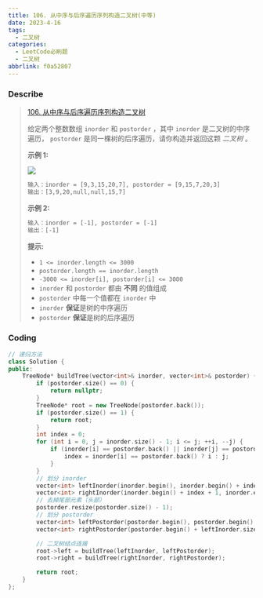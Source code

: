 ```yaml
---
title: 106. 从中序与后序遍历序列构造二叉树(中等)
date: 2023-4-16
tags:
  - 二叉树
categories:
  - LeetCode必刷题
  - 二叉树
abbrlink: f0a52807
---
```


### Describe

> [106. 从中序与后序遍历序列构造二叉树](https://leetcode.cn/problems/construct-binary-tree-from-inorder-and-postorder-traversal/)
>
> 给定两个整数数组 `inorder` 和 `postorder` ，其中 `inorder` 是二叉树的中序遍历， `postorder` 是同一棵树的后序遍历，请你构造并返回这颗 *二叉树* 。
>
> **示例 1:**
>
> ![](https://s1.vika.cn/space/2023/04/13/14d2395db68249a9a74531b5e0ab34d0)
>
> ```txt
> 输入：inorder = [9,3,15,20,7], postorder = [9,15,7,20,3]
> 输出：[3,9,20,null,null,15,7]
> ```
>
> **示例 2:**
>
> ```txt
> 输入：inorder = [-1], postorder = [-1]
> 输出：[-1]
> ```
>
> **提示:**
>
> - `1 <= inorder.length <= 3000`
> - `postorder.length == inorder.length`
> - `-3000 <= inorder[i], postorder[i] <= 3000`
> - `inorder` 和 `postorder` 都由 **不同** 的值组成
> - `postorder` 中每一个值都在 `inorder` 中
> - `inorder` **保证**是树的中序遍历
> - `postorder` **保证**是树的后序遍历

### Coding

```cpp
// 递归方法
class Solution {
public:
    TreeNode* buildTree(vector<int>& inorder, vector<int>& postorder) {
        if (postorder.size() == 0) {
            return nullptr;
        }
        TreeNode* root = new TreeNode(postorder.back());
        if (postorder.size() == 1) {
            return root;
        }
        int index = 0;
        for (int i = 0, j = inorder.size() - 1; i <= j; ++i, --j) {
            if (inorder[i] == postorder.back() || inorder[j] == postorder.back()) {
                index = inorder[i] == postorder.back() ? i : j;
            }
        }
        // 划分 inorder
        vector<int> leftInorder(inorder.begin(), inorder.begin() + index);
        vector<int> rightInorder(inorder.begin() + index + 1, inorder.end());
        // 去掉尾部元素（头部）
        postorder.resize(postorder.size() - 1);
        // 划分 postorder
        vector<int> leftPostorder(postorder.begin(), postorder.begin() + leftInorder.size());
        vector<int> rightPostorder(postorder.begin() + leftInorder.size(), postorder.end());

        // 二叉树结点连接
        root->left = buildTree(leftInorder, leftPostorder);
        root->right = buildTree(rightInorder, rightPostorder);

        return root;
    }
};
```

